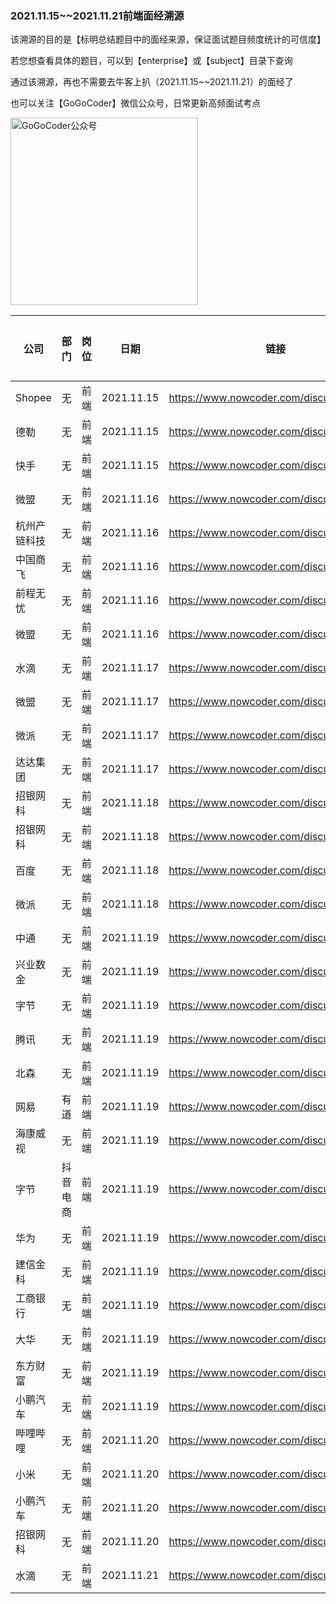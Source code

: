### 2021.11.15~~2021.11.21前端面经溯源

该溯源的目的是【标明总结题目中的面经来源，保证面试题目频度统计的可信度】

若您想查看具体的题目，可以到【enterprise】或【subject】目录下查询

通过该溯源，再也不需要去牛客上扒（2021.11.15~~2021.11.21）的面经了

也可以关注【GoGoCoder】微信公众号，日常更新高频面试考点

<div  align="left">    
<img src="https://user-images.githubusercontent.com/35292389/139861774-5d339bd5-8f7f-4ce8-b4c6-1ec6190dde1f.jpg" width = "300" height = "300" alt="GoGoCoder公众号" align=center />
</div>

| 公司       | 部门     | 岗位   | 日期       | 链接                                    | 招聘类型 |
| ---------- | -------- | ------ | ---------- | --------------------------------------- | -------- |
| Shopee     | 无       | 前端   | 2021.11.15 | https://www.nowcoder.com/discuss/805313 | 社招     |
| 德勒     | 无       | 前端   | 2021.11.15 | https://www.nowcoder.com/discuss/805110 | 实习     |
| 快手     | 无       | 前端   | 2021.11.15 | https://www.nowcoder.com/discuss/804770 | 社招     |
| 微盟     | 无       | 前端   | 2021.11.16 | https://www.nowcoder.com/discuss/806182 | 社招     |
| 杭州产链科技     | 无       | 前端   | 2021.11.16 | https://www.nowcoder.com/discuss/806050 | 社招     |
| 中国商飞     | 无       | 前端   | 2021.11.16 | https://www.nowcoder.com/discuss/805848 | 社招     |
| 前程无忧     | 无       | 前端   | 2021.11.16 | https://www.nowcoder.com/discuss/805665 | 校招     |
| 微盟     | 无       | 前端   | 2021.11.16 | https://www.nowcoder.com/discuss/805530 | 社招     |
| 水滴     | 无       | 前端   | 2021.11.17 | https://www.nowcoder.com/discuss/807197 | 社招     |
| 微盟     | 无       | 前端   | 2021.11.17 | https://www.nowcoder.com/discuss/806976 | 社招     |
| 微派     | 无       | 前端   | 2021.11.17 | https://www.nowcoder.com/discuss/806665 | 社招     |
| 达达集团     | 无       | 前端   | 2021.11.17 | https://www.nowcoder.com/discuss/806479 | 社招     |
| 招银网科     | 无       | 前端   | 2021.11.18 | https://www.nowcoder.com/discuss/807642 | 社招     |
| 招银网科     | 无       | 前端   | 2021.11.18 | https://www.nowcoder.com/discuss/807447 | 社招     |
| 百度     | 无       | 前端   | 2021.11.18 | https://www.nowcoder.com/discuss/807415 | 社招     |
| 微派     | 无       | 前端   | 2021.11.18 | https://www.nowcoder.com/discuss/807355 | 社招     |
| 中通     | 无       | 前端   | 2021.11.19 | https://www.nowcoder.com/discuss/808827 | 社招     |
| 兴业数金     | 无       | 前端   | 2021.11.19 | https://www.nowcoder.com/discuss/808510 | 校招     |
| 字节     | 无       | 前端   | 2021.11.19 | https://www.nowcoder.com/discuss/808510 | 校招     |
| 腾讯     | 无       | 前端   | 2021.11.19 | https://www.nowcoder.com/discuss/808510 | 校招     |
| 北森     | 无       | 前端   | 2021.11.19 | https://www.nowcoder.com/discuss/808510 | 校招     |
| 网易     | 有道       | 前端   | 2021.11.19 | https://www.nowcoder.com/discuss/808510 | 校招     |
| 海康威视     | 无       | 前端   | 2021.11.19 | https://www.nowcoder.com/discuss/808510 | 校招     |
| 字节     | 抖音电商       | 前端   | 2021.11.19 | https://www.nowcoder.com/discuss/808510 | 校招     |
| 华为     | 无       | 前端   | 2021.11.19 | https://www.nowcoder.com/discuss/808510 | 校招     |
| 建信金科     | 无       | 前端   | 2021.11.19 | https://www.nowcoder.com/discuss/808510 | 校招     |
| 工商银行     | 无       | 前端   | 2021.11.19 | https://www.nowcoder.com/discuss/808510 | 校招     |
| 大华     | 无       | 前端   | 2021.11.19 | https://www.nowcoder.com/discuss/808510 | 校招     |
| 东方财富     | 无       | 前端   | 2021.11.19 | https://www.nowcoder.com/discuss/808510 | 校招     |
| 小鹏汽车     | 无       | 前端   | 2021.11.19 | https://www.nowcoder.com/discuss/808307 | 校招     |
| 哔哩哔哩     | 无       | 前端   | 2021.11.20 | https://www.nowcoder.com/discuss/809355 | 实习     |
| 小米     | 无       | 前端   | 2021.11.20 | https://www.nowcoder.com/discuss/809277 | 实习     |
| 小鹏汽车     | 无       | 前端   | 2021.11.20 | https://www.nowcoder.com/discuss/809136 | 社招     |
| 招银网科     | 无       | 前端   | 2021.11.20 | https://www.nowcoder.com/discuss/808922 | 社招     |
| 水滴     | 无       | 前端   | 2021.11.21 | https://www.nowcoder.com/discuss/809608 | 社招     |


